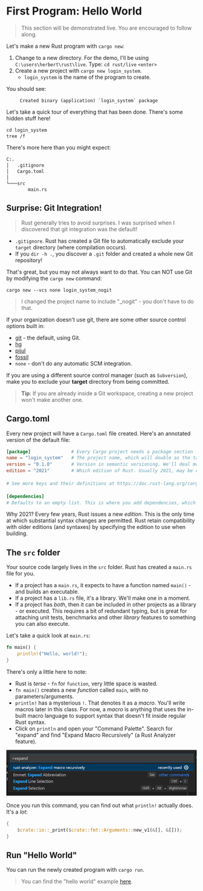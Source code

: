 # First Program: Hello World

> This section will be demonstrated live. You are encouraged to follow along.

Let's make a new Rust program with `cargo new`:

1. Change to a new directory. For the demo, I'll be using `C:\users\herbert\rust\live`. Type: `cd rust/live` `<enter>`
2. Create a new project with `cargo new login_system`.
    * `login_system` is the name of the program to create.

You should see:

```
     Created binary (application) `login_system` package
```

Let's take a quick tour of everything that has been done. There's some hidden stuff here!

```
cd login_system
tree /f
```

There's more here than you might expect:

```
C:.
│   .gitignore
│   Cargo.toml
│
└───src
        main.rs
```

## Surprise: Git Integration!

> Rust generally tries to avoid surprises. I was surprised when I discovered that git integration was the default!

* `.gitignore`. Rust has created a Git file to automatically exclude your `target` directory (where compilation occurs).
* If you `dir -h .`, you discover a `.git` folder and created a whole new Git repository!

That's great, but you may not always want to do that. You can NOT use Git by modifying the `cargo new` command:

```
cargo new --vcs none login_system_nogit
```

> I changed the project name to include "_nogit" - you don't have to do that.

If your organization doesn't use git, there are some other source control options built in:

* [git](https://git-scm.com/) - the default, using Git.
* [hg](https://www.mercurial-scm.org/)
* [pijul](https://pijul.org/)
* [fossil](https://www2.fossil-scm.org/home/doc/trunk/www/index.wiki)
* `none` - don't do any automatic SCM integration.

If you are using a different source control manager (such as `Subversion`), make you to exclude your **target** directory from being committed.

> **Tip**: If you are already inside a Git workspace, creating a new project won't make another one.

## Cargo.toml

Every new project will have a `Cargo.toml` file created. Here's an annotated version of the default file:

```toml
[package]               # Every Cargo project needs a package section
name = "login_system"   # The project name, which will double as the target filename (e.g. login_system.exe)
version = "0.1.0"       # Version in semantic versioning. We'll deal more with versions later.
edition = "2021"        # Which edition of Rust. Usually 2021, may be older for some packages.

# See more keys and their definitions at https://doc.rust-lang.org/cargo/reference/manifest.html

[dependencies]
# Defaults to an empty list. This is where you add dependencies, which we'll do later.

```

Why 2021? Every few years, Rust issues a new *edition*. This is the only time at which substantial syntax changes are permitted. Rust retain compatibility with older editions (and syntaxes) by specifying the edition to use when building.

## The `src` folder

Your source code largely lives in the `src` folder. Rust has created a `main.rs` file for you.

* If a project has a `main.rs`, it expects to have a function named `main()` - and builds an executable.
* If a project has a `lib.rs` file, it's a library. We'll make one in a moment.
* If a project has *both*, then it can be included in other projects as a library - or executed. This requires a bit of redundant typing, but is great for attaching unit tests, benchmarks and other *library* features to something you can also execute.

Let's take a quick look at `main.rs`:

```rust
fn main() {
    println!("Hello, world!");
}
```

There's only a little here to note:

* Rust is *terse* - `fn` for `function`, very little space is wasted.
* `fn main()` creates a new *function* called `main`, with no parameters/arguments.
* `println!` has a mysterious `!`. That denotes it as a *macro*. You'll write macros later in this class. For now, a *macro* is anything that uses the in-built macro language to support syntax that doesn't fit inside regular Rust syntax.
* Click on `println` and open your "Command Palette". Search for "expand" and find "Expand Macro Recursively" (a Rust Analyzer feature).

![](./images/ExpandMacro.png)

Once you run this command, you can find out what `println!` actually does. It's a *lot*:

```rust
{
    $crate::io::_print($crate::fmt::Arguments::new_v1(&[], &[]));
}
```

## Run "Hello World"

You can run the newly created program with `cargo run`.

> You can find the "hello world" example [here](/src/hello_login_system/).